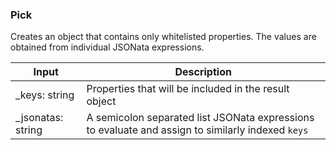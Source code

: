 ### Pick
Creates an object that contains only whitelisted properties. The values are obtained from individual JSONata expressions.

| Input | Description |
| --- | ---  |
| _keys: string | Properties that will be included in the result object |
| _jsonatas: string | A semicolon separated list JSONata expressions to evaluate and assign to similarly indexed `keys` |
